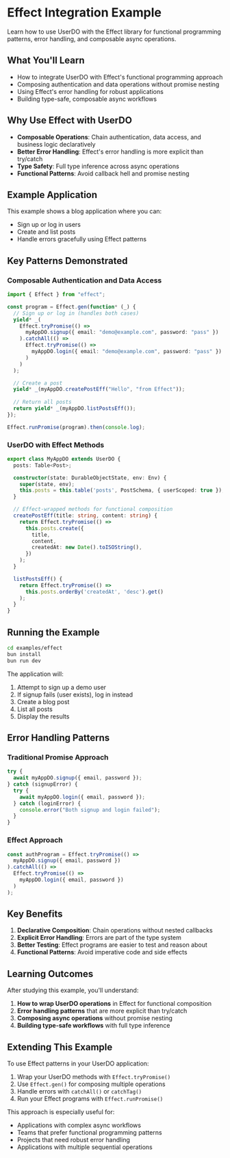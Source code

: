 # Effect Integration Example

Learn how to use UserDO with the Effect library for functional programming patterns, error handling, and composable async operations.

## What You'll Learn

- How to integrate UserDO with Effect's functional programming approach
- Composing authentication and data operations without promise nesting
- Using Effect's error handling for robust applications
- Building type-safe, composable async workflows

## Why Use Effect with UserDO

- **Composable Operations**: Chain authentication, data access, and business logic declaratively
- **Better Error Handling**: Effect's error handling is more explicit than try/catch
- **Type Safety**: Full type inference across async operations
- **Functional Patterns**: Avoid callback hell and promise nesting

## Example Application

This example shows a blog application where you can:
- Sign up or log in users
- Create and list posts
- Handle errors gracefully using Effect patterns

## Key Patterns Demonstrated

### Composable Authentication and Data Access

```ts
import { Effect } from "effect";

const program = Effect.gen(function* (_) {
  // Sign up or log in (handles both cases)
  yield* _(
    Effect.tryPromise(() =>
      myAppDO.signup({ email: "demo@example.com", password: "pass" })
    ).catchAll(() =>
      Effect.tryPromise(() =>
        myAppDO.login({ email: "demo@example.com", password: "pass" })
      )
    )
  );

  // Create a post
  yield* _(myAppDO.createPostEff("Hello", "from Effect"));
  
  // Return all posts
  return yield* _(myAppDO.listPostsEff());
});

Effect.runPromise(program).then(console.log);
```

### UserDO with Effect Methods

```ts
export class MyAppDO extends UserDO {
  posts: Table<Post>;

  constructor(state: DurableObjectState, env: Env) {
    super(state, env);
    this.posts = this.table('posts', PostSchema, { userScoped: true });
  }

  // Effect-wrapped methods for functional composition
  createPostEff(title: string, content: string) {
    return Effect.tryPromise(() => 
      this.posts.create({
        title,
        content,
        createdAt: new Date().toISOString(),
      })
    );
  }

  listPostsEff() {
    return Effect.tryPromise(() => 
      this.posts.orderBy('createdAt', 'desc').get()
    );
  }
}
```

## Running the Example

```bash
cd examples/effect
bun install
bun run dev
```

The application will:
1. Attempt to sign up a demo user
2. If signup fails (user exists), log in instead
3. Create a blog post
4. List all posts
5. Display the results

## Error Handling Patterns

### Traditional Promise Approach
```ts
try {
  await myAppDO.signup({ email, password });
} catch (signupError) {
  try {
    await myAppDO.login({ email, password });
  } catch (loginError) {
    console.error("Both signup and login failed");
  }
}
```

### Effect Approach
```ts
const authProgram = Effect.tryPromise(() =>
  myAppDO.signup({ email, password })
).catchAll(() =>
  Effect.tryPromise(() =>
    myAppDO.login({ email, password })
  )
);
```

## Key Benefits

1. **Declarative Composition**: Chain operations without nested callbacks
2. **Explicit Error Handling**: Errors are part of the type system
3. **Better Testing**: Effect programs are easier to test and reason about
4. **Functional Patterns**: Avoid imperative code and side effects

## Learning Outcomes

After studying this example, you'll understand:

1. **How to wrap UserDO operations** in Effect for functional composition
2. **Error handling patterns** that are more explicit than try/catch
3. **Composing async operations** without promise nesting
4. **Building type-safe workflows** with full type inference

## Extending This Example

To use Effect patterns in your UserDO application:

1. Wrap your UserDO methods with `Effect.tryPromise()`
2. Use `Effect.gen()` for composing multiple operations
3. Handle errors with `catchAll()` or `catchTag()`
4. Run your Effect programs with `Effect.runPromise()`

This approach is especially useful for:
- Applications with complex async workflows
- Teams that prefer functional programming patterns
- Projects that need robust error handling
- Applications with multiple sequential operations
